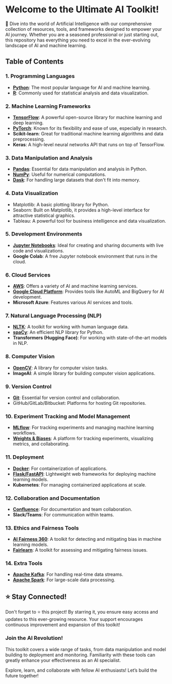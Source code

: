 # Welcome to the Ultimate AI Toolkit!

🚀 Dive into the world of Artificial Intelligence with our comprehensive collection of resources, tools, and frameworks designed to empower your AI journey. Whether you are a seasoned professional or just starting out, this repository has everything you need to excel in the ever-evolving landscape of AI and machine learning.

## Table of Contents

### 1. Programming Languages
- **[Python](python.md)**: The most popular language for AI and machine learning.
- **[R](R.md)**: Commonly used for statistical analysis and data visualization.

### 2. Machine Learning Frameworks
- **[TensorFlow](Deep_Learning.md)**: A powerful open-source library for machine learning and deep learning.
- **[PyTorch](Deep_Learning.md)**: Known for its flexibility and ease of use, especially in research.
- **Scikit-learn**: Great for traditional machine learning algorithms and data preprocessing.
- **Keras**: A high-level neural networks API that runs on top of TensorFlow.

### 3. Data Manipulation and Analysis
- **[Pandas](data_preprocessing.md)**: Essential for data manipulation and analysis in Python.
- **[NumPy](data_preprocessing.md)**: Useful for numerical computations.
- **[Dask](dask.md)**: For handling large datasets that don't fit into memory.

### 4. Data Visualization
- Matplotlib: A basic plotting library for Python.
- Seaborn: Built on Matplotlib, it provides a high-level interface for attractive statistical graphics.
- Tableau: A powerful tool for business intelligence and data visualization.

### 5. Development Environments
- **[Jupyter Notebooks](development_environment.md)**: Ideal for creating and sharing documents with live code and visualizations.
- **Google Colab**: A free Jupyter notebook environment that runs in the cloud.

### 6. Cloud Services
- **[AWS](cloud_services.md)**: Offers a variety of AI and machine learning services.
- **[Google Cloud Platform](cloud_services.md)**: Provides tools like AutoML and BigQuery for AI development.
- **Microsoft Azure**: Features various AI services and tools.

### 7. Natural Language Processing (NLP)
- **[NLTK](NLP.md)**: A toolkit for working with human language data.
- **[spaCy](NLP.md)**: An efficient NLP library for Python.
- **Transformers (Hugging Face)**: For working with state-of-the-art models in NLP.

### 8. Computer Vision
- **[OpenCV](computer_vision.md)**: A library for computer vision tasks.
- **ImageAI**: A simple library for building computer vision applications.

### 9. Version Control
- **[Git](git.md)**: Essential for version control and collaboration.
- GitHub/GitLab/Bitbucket: Platforms for hosting Git repositories.

### 10. Experiment Tracking and Model Management
- **[MLflow](experiment_tracking.md)**: For tracking experiments and managing machine learning workflows.
- **[Weights & Biases](experiment_tracking.md)**: A platform for tracking experiments, visualizing metrics, and collaborating.

### 11. Deployment
- **[Docker](deployment.md)**: For containerization of applications.
- **[Flask/FastAPI](deployment.md)**: Lightweight web frameworks for deploying machine learning models.
- **Kubernetes**: For managing containerized applications at scale.

### 12. Collaboration and Documentation
- **[Confluence](collaboration_and_documentation.md)**: For documentation and team collaboration.
- **Slack/Teams**: For communication within teams.

### 13. Ethics and Fairness Tools
- **[AI Fairness 360](ethics_and_fairness_tools.md)**: A toolkit for detecting and mitigating bias in machine learning models.
- **[Fairlearn](ethics_and_fairness_tools.md)**: A toolkit for assessing and mitigating fairness issues.

### 14. Extra Tools
- **[Apache Kafka](extra.md)**: For handling real-time data streams.
- **[Apache Spark](extra.md)**: For large-scale data processing.

## ⭐ Stay Connected!

Don't forget to ⭐ this project! By starring it, you ensure easy access and updates to this ever-growing resource. Your support encourages continuous improvement and expansion of this toolkit!

### Join the AI Revolution!

This toolkit covers a wide range of tasks, from data manipulation and model building to deployment and monitoring. Familiarity with these tools can greatly enhance your effectiveness as an AI specialist.

Explore, learn, and collaborate with fellow AI enthusiasts! Let’s build the future together!

